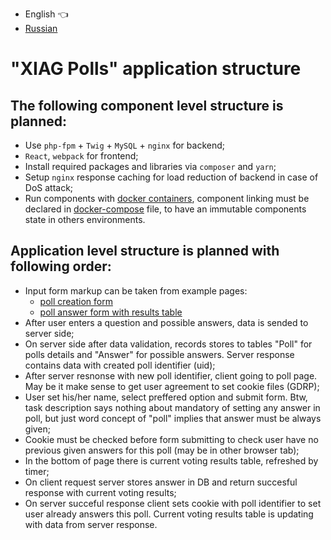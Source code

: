 * English :point_left:
* [Russian](README.ru.md)

# "XIAG Polls" application structure

## The following component level structure is planned:
* Use ``php-fpm`` + ``Twig`` + ``MySQL`` + ``nginx`` for backend;
* ``React``, ``webpack`` for frontend;
* Install required packages and libraries via ``composer`` and ``yarn``; 
* Setup ``nginx`` response caching for load reduction of backend in case of DoS attack;
* Run components with [docker containers](https://docs.docker.com/install/), component linking must be declared in [docker-compose](https://docs.docker.com/compose/install/) file, to have an immutable components state in others environments.

## Application level structure is planned with following order:
* Input form markup can be taken from example pages:
    * [poll creation form](https://test-task.xiag.ch/fullstack-developer__example1.html)
    * [poll answer form with results table](https://test-task.xiag.ch/fullstack-developer__example2.html)
* After user enters a question and possible answers, data is sended to server side;
* On server side after data validation, records stores to tables "Poll" for polls details and "Answer" for possible answers. Server response contains data with created poll identifier (uid);
* After server resnonse with new poll identifier, client going to poll page. May be it make sense to get user agreement to set cookie files (GDRP);
* User set his/her name, select preffered option and submit form. Btw, task description says nothing about mandatory of setting any answer in poll, but just word concept of "poll" implies that answer must be always given;
* Cookie must be checked before form submitting to check user have no previous given answers for this poll (may be in other browser tab);
* In the bottom of page there is current voting results table, refreshed by timer;
* On client request server stores answer in DB and return succesful response with current voting results;
* On server succeful response client sets cookie with poll identifier to set user already answers this poll. Current voting results table is updating with data from server response.
